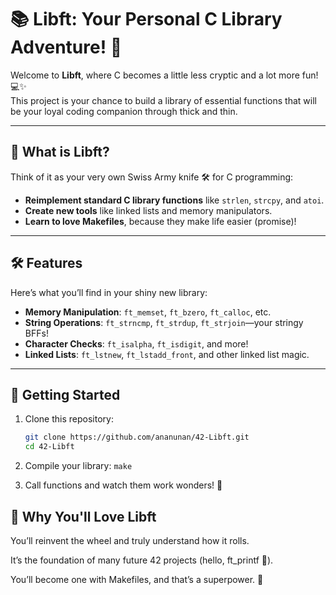 # 📚 Libft: Your Personal C Library Adventure! 🌟

Welcome to **Libft**, where C becomes a little less cryptic and a lot more fun! 💻✨  
This project is your chance to build a library of essential functions that will be your loyal coding companion through thick and thin.  

---

## 🌟 **What is Libft?**  
Think of it as your very own Swiss Army knife 🛠️ for C programming:  
- **Reimplement standard C library functions** like `strlen`, `strcpy`, and `atoi`.  
- **Create new tools** like linked lists and memory manipulators.  
- **Learn to love Makefiles**, because they make life easier (promise)!  

---

## 🛠️ **Features**
Here’s what you’ll find in your shiny new library:  
- **Memory Manipulation**: `ft_memset`, `ft_bzero`, `ft_calloc`, etc.  
- **String Operations**: `ft_strncmp`, `ft_strdup`, `ft_strjoin`—your stringy BFFs!  
- **Character Checks**: `ft_isalpha`, `ft_isdigit`, and more!  
- **Linked Lists**: `ft_lstnew`, `ft_lstadd_front`, and other linked list magic.  

---

## 🚀 **Getting Started**
1. Clone this repository:  
   ```bash
   git clone https://github.com/ananunan/42-Libft.git
   cd 42-Libft
   
2. Compile your library:
`make`

3. Call functions and watch them work wonders! 🌈


## 🌸 **Why You'll Love Libft**

You’ll reinvent the wheel and truly understand how it rolls.

It’s the foundation of many future 42 projects (hello, ft_printf 👋).

You’ll become one with Makefiles, and that’s a superpower. 💪
